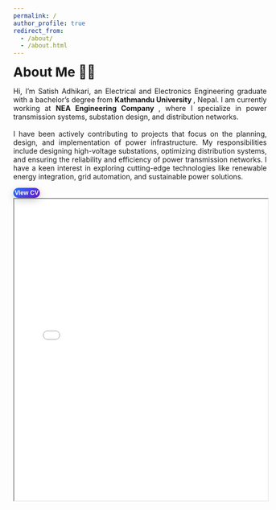 ```yaml
---
permalink: /
author_profile: true
redirect_from: 
  - /about/
  - /about.html
---
```


<span style="font-size: 26px; font-weight: bold; ">About Me 👨‍🎓   </span> <br>
<p style="text-align: justify;">
Hi, I’m Satish Adhikari, an Electrical and Electronics Engineering graduate with a bachelor’s degree from  <a href="https://elec.ku.edu.np//" style="text-decoration:none; font-weight: bold;"> Kathmandu University </a>, Nepal. I am currently working at <a href="https://www.neaec.com.np/en/home" style="text-decoration:none; font-weight: bold;"> NEA Engineering Company </a>, where I specialize in power transmission systems, substation design, and distribution networks.<br><br>
I have been actively contributing to projects that focus on the planning, design, and implementation of power infrastructure. My responsibilities include designing high-voltage substations, optimizing distribution systems, and ensuring the reliability and efficiency of power transmission networks. I have a keen interest in exploring cutting-edge technologies like renewable energy integration, grid automation, and sustainable power solutions.<br>
</p>

<a href="../files/CV - Satish Adhikari.pdf" target="_blank">
  <button style="
    display: inline-block;
    padding: 3px 3px;
    color: #fff;
    font-size: 12px;
    font-weight: bold;
    background: linear-gradient(135deg, #2575fc, #6a11cb); /* Blue gradient */
    border: none;
    border-radius: 50px;
    cursor: pointer;
    transition: all 0.4s ease; /* Smooth transition */
    box-shadow: 0 5px 15px rgba(0, 0, 0, 0.2);
    position: relative;
    overflow: hidden;
  " 
  onmouseover="this.style.background='linear-gradient(135deg, #00c851, #33b5e5)'; this.style.transform='translateY(-5px)'; this.style.boxShadow='0 10px 20px rgba(0, 0, 0, 0.3)';" 
  onmouseout="this.style.background='linear-gradient(135deg, #2575fc, #6a11cb)'; this.style.transform='translateY(0)'; this.style.boxShadow='0 5px 15px rgba(0, 0, 0, 0.2)';">
    <span style="position: relative; z-index: 1;">View CV</span>
  </button>
</a>
<!-- 📜 Inline CV Preview -->
<iframe src="{{ '/files/CV - Satish Adhikari.pdf' | relative_url }}" width="100%" height="600px">
  <p>Your browser does not support iframes. Click <a href="{{ '/files/CV - Satish Adhikari.pd' | relative_url }}">here</a> to view the CV.</p>
</iframe>




